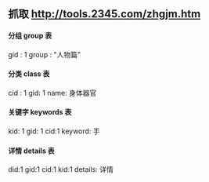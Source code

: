 ## 抓取 http://tools.2345.com/zhgjm.htm


#### 分组 group 表

gid : 1
group : "人物篇"

#### 分类 class 表

cid : 1
gid: 1
name: 身体器官

#### 关键字 keywords 表
kid: 1
gid: 1
cid:1
keyword: 手

#### 详情 details 表

did:1
gid:1
cid:1
kid:1
details: 详情







#### 
 

